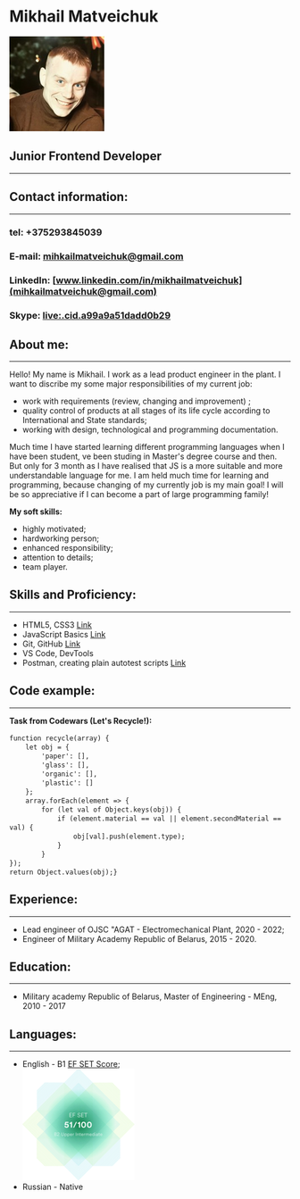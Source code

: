 # Mikhail Matveichuk
![CV_Photo](foto.jpg)
## Junior Frontend Developer
---
## Contact information:
---
### tel: +375293845039
### E-mail: [mihkailmatveichuk@gmail.com](mihkailmatveichuk@gmail.com)
### LinkedIn: [www.linkedin.com/in/mikhailmatveichuk](mihkailmatveichuk@gmail.com)
### Skype: [live:.cid.a99a9a51dadd0b29](live:.cid.a99a9a51dadd0b29)

## About me:
---
Hello! My name is Mikhail. I work as a lead product engineer in the plant. I want to discribe my some major responsibilities of my current job:<br/>
* work with requirements (review, changing and improvement) ;
* quality control of products at all stages of its life cycle according to International and State standards;
* working with design, technological and programming documentation.

Much time I have started learning different programming languages when I have been student, ve been studing in Master's degree course and then. But only for 3 month as I have realised that JS is a more suitable and more understandable language for me. I am held much time for learning and programming, because changing of my currently job is my main goal! I will be so appreciative if I can become a part of large programming family!

**My soft skills:**
* highly motivated;
* hardworking person;
* enhanced responsibility;
* attention to details;
* team player.

## Skills and Proficiency:
---
* HTML5, CSS3 [Link](https://drive.google.com/file/d/1Qw2o7ateIVVRPdfU1nnIF9-nSVgoj8iA/view?usp=sharing "HTML, CSS certificate")
* JavaScript Basics [Link](https://www.sololearn.com/Certificate/CT-GZMTVXFC/png "JavaScript ")
* Git, GitHub [Link](https://github.com/MihailMatveichuk/Git/tree/main/HW1 "Git")
* VS Code, DevTools 
* Postman, creating plain autotest scripts [Link](https://github.com/MihailMatveichuk/Postman "Postman")

## Code example:
---
**Task from Codewars (Let's Recycle!):** 
```
function recycle(array) {
    let obj = {
        'paper': [],
        'glass': [],
        'organic': [],
        'plastic': []
    };
    array.forEach(element => {
        for (let val of Object.keys(obj)) {
            if (element.material == val || element.secondMaterial == val) {
                obj[val].push(element.type);
            }
        }
});
return Object.values(obj);}
```

## Experience:
---
* Lead engineer of OJSC "AGAT - Electromechanical Plant, 2020 - 2022;
* Engineer of Military Academy Republic of Belarus, 2015 - 2020.

## Education:
---
* Military academy Republic of Belarus,
  Master of Engineering - MEng,
  2010 - 2017

## Languages:
---
* English - B1 [EF SET Score](https://www.efset.org/cert/Yy1Pa8);<br/> 
![EFSET CERTIFICATE](Certificate.png)
* Russian - Native
 


